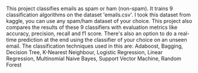 This project classifies emails as spam or ham (non-spam). It trains 9 classification algorithms on the dataset 'emails.csv'. I took this dataset from kaggle, you can use any spam/ham dataset of your choice. This project also compares the results of these 9 classifiers with evaluation metrics like accuracy, precision, recall and f1 score. There's also an option to do a real-time prediction at the end using the classifier of your choice on an unseen email. 
The classification techniques used in this are: Adaboost, Bagging, Decision Tree, K-Nearest Neighbour, Logistic Regression, Linear Regression, Multinomial Naive Bayes, Support Vector Machine, Random Forest
